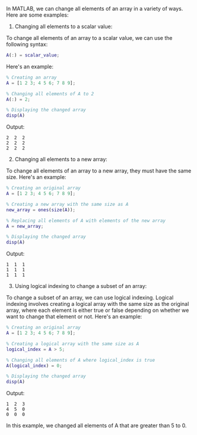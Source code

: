 In MATLAB, we can change all elements of an array in a variety of ways. Here are some examples:

1. Changing all elements to a scalar value:

To change all elements of an array to a scalar value, we can use the following syntax:

```Matlab
A(:) = scalar_value;
```

Here's an example:

```Matlab
% Creating an array
A = [1 2 3; 4 5 6; 7 8 9];

% Changing all elements of A to 2
A(:) = 2;

% Displaying the changed array
disp(A)
```

Output:

```
2  2  2
2  2  2
2  2  2
```

2. Changing all elements to a new array:

To change all elements of an array to a new array, they must have the same size. Here's an example:

```Matlab
% Creating an original array
A = [1 2 3; 4 5 6; 7 8 9];

% Creating a new array with the same size as A
new_array = ones(size(A));

% Replacing all elements of A with elements of the new array
A = new_array;

% Displaying the changed array
disp(A)
```

Output:

```
1  1  1
1  1  1
1  1  1
```

3. Using logical indexing to change a subset of an array:

To change a subset of an array, we can use logical indexing. Logical indexing involves creating a logical array with the same size as the original array, where each element is either true or false depending on whether we want to change that element or not. Here's an example:

```Matlab
% Creating an original array
A = [1 2 3; 4 5 6; 7 8 9];

% Creating a logical array with the same size as A
logical_index = A > 5;

% Changing all elements of A where logical_index is true
A(logical_index) = 0;

% Displaying the changed array
disp(A)
```

Output:

```
1  2  3
4  5  0
0  0  0
```

In this example, we changed all elements of A that are greater than 5 to 0.